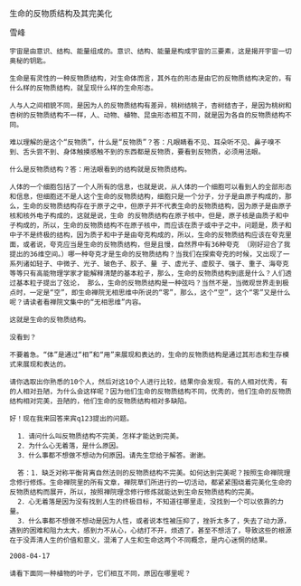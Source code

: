 生命的反物质结构及其完美化

雪峰


    宇宙是由意识、结构、能量组成的。意识、结构、能量是构成宇宙的三要素，这是揭开宇宙一切奥秘的钥匙。

    生命是有灵性的一种反物质结构，对生命体而言，其外在的形态是由它的反物质结构决定的，有什么样的反物质结构，就呈现什么样的生命形态。

    人与人之间相貌不同，是因为人的反物质结构有差异，桃树结桃子，杏树结杏子，是因为桃树和杏树的反物质结构不一样，人、动物、植物、昆虫形态相互不同，就是因为各自的反物质结构不同。

    难以理解的是这个“反物质”，什么是“反物质”？答：凡眼睛看不见、耳朵听不见、鼻子嗅不到、舌头尝不到、身体触摸感触不到的东西都是反物质，要看到反物质，必须用法眼。

    什么是反物质结构？答：用法眼看到的结构就是反物质结构。

    人体的一个细胞包括了一个人所有的信息，也就是说，从人体的一个细胞可以看到人的全部形态和信息，但细胞还不是人这个生命的反物质结构，细胞只是一个分子，分子是由原子构成的，那么，生命的反物质结构存在于原子之中，但原子并不代表生命的反物质结构，因为原子是由原子核和核外电子构成的，这就是说，生命 的反物质结构在原子核中，但是，原子核是由质子和中子构成的，所以，生命的反物质结构不在原子核中，而应该在质子或中子之中，问题是，质子和中子不是终极的结构，因为质子和中子是由夸克构成的，所以，生命的反物质结构应该在夸克里面，或者说，夸克应当是生命的反物质结构，但是且慢，自然界中有36种夸克 （刚好迎合了我提出的36维空间。）哪一种夸克才是生命的反物质结构？当我们在探索夸克的时候，又出现了一系列诸如轻子、中微子、光子、玻色子、胶子、量 子、虚光子、虚胶子、强子、重子、海夸克等等只有高能物理学家才能解释清楚的基本粒子，那么，生命的反物质结构到底是什么？人们透过基本粒子提出了弦论， 那么，生命的反物质结构是一种弦吗？当然不是，当微观世界走到极点时，一定是“空”，即生命禅院无相思维中所说的“零”，那么，这个“空”，这个“零”又是什么呢？请读者看禅院文集中的“无相思维”内容。

    这就是生命的反物质结构。

    没看到？

    不要着急。“体”是通过“相”和“用”来展现和表达的，生命的反物质结构是通过其形态和生存模式来展现和表达的。

    请你选取出你熟悉的10个人，然后对这10个人进行比较，结果你会发现，有的人相对优秀，有的人相对丑陋，为什么会这样呢？因为他们生命的反物质结构不同，优秀的，他们生命的反物质结构相对完美，丑陋的，他们生命的反物质结构相对多缺陷。

    好！现在我来回答来宾q123提出的问题。

      1．请问什么叫反物质结构不完美，怎样才能达到完美。
      2．为什么心无着落，是什么原因。
      3．什么事都不想做不想动为何原因。请先生您给于解答。谢谢。

      答：1．缺乏对称平衡背离自然法则的反物质结构不完美。如何达到完美呢？按照生命禅院理念修行修炼。生命禅院里的所有文章，禅院草们所进行的一切活动，都紧紧围绕着完美化生命的反物质结构而展开，所以，按照禅院理念修行修炼就能达到生命反物质结构的完美。
      2．心无着落是因为没有找到人生的终极目标，不知道往哪里走，没找到一个可以依靠的力量。
      3．什么事都不想做不想动是因为人性，或者说本性被压抑了，挫折太多了，失去了动力源，遇到的困难和阻力太大，感到力不从心，心结打不开，烦透了，甚至不想活了，导致这些的根源在于没弄清人生的价值和意义，混淆了人生和生命这两个不同概念，是内心迷惘的结果。

    2008-04-17

    请看下面同一种植物的叶子，它们相互不同，原因在哪里呢？



